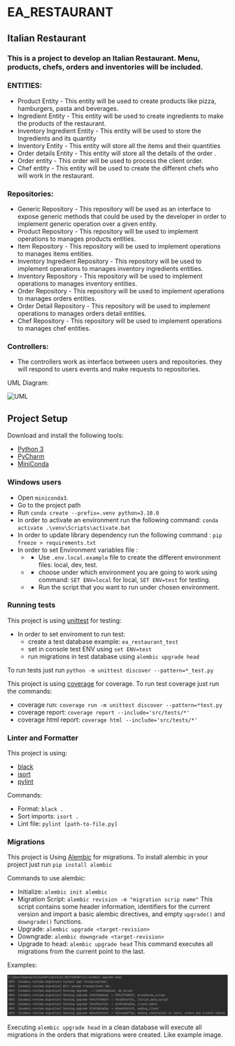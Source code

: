 # EA_RESTAURANT

## Italian Restaurant

### This is a project to develop an Italian Restaurant. Menu, products, chefs, orders and inventories will be included.

### ENTITIES:

* Product Entity - This entity will be used to create products like pizza, hamburgers, pasta and beverages.
* Ingredient Entity - This entity will be used to create ingredients to make the products of the restaurant.
* Inventory Ingredient Entity - This entity will be used to store the Ingredients and its quantity
* Inventory Entity - This entity will store all the items and their quantities
* Order details Entity - This entity will store all the details of the order .
* Order entity - This order will be used to process the client order.
* Chef entity - This entity will be used to create the different chefs who will work in the restaurant.

### Repositories:

* Generic Repository - This repository will be used as an interface to expose generic methods that could be used by the
  developer in order to implement generic operation over a given entity.
* Product Repository - This repository will be used to implement operations to manages products entities.
* Item Repository - This repository will be used to implement operations to manages items entities.
* Inventory Ingredient Repository - This repository will be used to implement operations to manages inventory 
  ingredients entities.
* Inventory Repository - This repository will be used to implement operations to manages inventory entities.
* Order Repository - This repository will be used to implement operations to manages orders entities.
* Order Detail Repository - This repository will be used to implement operations to manages orders detail entities.
* Chef Repository - This repository will be used to implement operations to manages chef entities.

### Controllers:

* The controllers work as interface between users and repositories. they will respond to users events and 
  make requests to repositories.

UML Diagram:

![UML](https://github.com/eapg/EA_RESTAURANT/blob/feature/updating-readme-file/UML_Diagram.png?raw=true)

## Project Setup

Download and install the following tools:

* [Python 3](https://www.python.org/downloads/)
* [PyCharm](https://www.jetbrains.com/pycharm/)
* [MiniConda](https://docs.conda.io/en/latest/miniconda.html)

### Windows users

* Open `miniconda3`.
* Go to the project path
* Run `conda create --prefix=.venv python=3.10.0`
* In order to activate an environment run the following command: `conda activate .\venv\Scripts\activate.bat`
* In order to update library dependency run the following command : `pip freeze > requirements.txt`
* In order to set Environment variables file :
  * - Use `.env.local.example` file to create the different environment files: local, dev, test. 
  * - choose under which environment you are going to work using command: `SET ENV=local` for local, `SET ENV=test` for
      testing.
  * - Run the script that you want to run under chosen environment.
### Running tests

This project is using [unittest](https://docs.python.org/3/library/unittest.html) for testing: 
* In order to set enviroment to run test:
  * create a test database example: `ea_restaurant_test`
  * set in console test ENV using `set ENV=test`
  * run migrations in test database using `alembic upgrade head`

To run tests just  run `python -m unittest discover --pattern=*_test.py`

This project is using [coverage](https://coverage.readthedocs.io/en/latest/index.html) for coverage. To run test
coverage just run the commands:
* coverage run: `coverage run -m unittest discover --pattern=*test.py`
* coverage report: `coverage report --include='src/tests/*'`
* coverage html report: `coverage html --include='src/tests/*'`

### Linter and Formatter

This project is using:

* [black](https://pypi.org/project/black/)
* [isort](https://pypi.org/project/isort/)
* [pylint](https://pypi.org/project/pylint/)

Commands:

* Format: `black .`
* Sort imports: `isort .`
* Lint file: `pylint [path-to-file.py]`

### Migrations

This project is Using [Alembic](https://alembic.sqlalchemy.org/en/latest/) for migrations. To
install alembic in your project just run `pip install alembic`

Commands to use alembic:

* Initialize: `alembic init alembic`
* Migration Script: `alembic revision -m "migration scrip name"` This script contains some header
  information, identifiers for the current version and import a basic alembic directives, and empty
  `upgrade()` and `downgrade()` functions.
* Upgrade: `alembic upgrade <target-revision>`
* Downgrade: `alembic downgrade <target-revision>`
* Upgrade to head: `alembic upgrade head` This command executes all migrations from the current point to the last.

Examples:

![img.png](img.png)

Executing `alembic upgrade head` in a clean database will execute all migrations
in the orders that migrations were created. Like example image.
